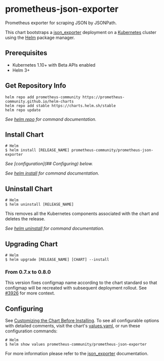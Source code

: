 # prometheus-json-exporter

Prometheus exporter for scraping JSON by JSONPath.

This chart bootstraps a [json_exporter](https://github.com/prometheus-community/json_exporter) deployment on a [Kubernetes](http://kubernetes.io) cluster using the [Helm](https://helm.sh) package manager.

## Prerequisites

- Kubernetes 1.10+ with Beta APIs enabled
- Helm 3+

## Get Repository Info

```console
helm repo add prometheus-community https://prometheus-community.github.io/helm-charts
helm repo add stable https://charts.helm.sh/stable
helm repo update
```

<!-- textlint-disable -->
_See [helm repo](https://helm.sh/docs/helm/helm_repo/) for command documentation._
<!-- textlint-enable -->

## Install Chart

```console
# Helm
$ helm install [RELEASE_NAME] prometheus-community/prometheus-json-exporter
```

_See [configuration](## Configuring) below._

_See [helm install](https://helm.sh/docs/helm/helm_install/) for command documentation._

## Uninstall Chart

```console
# Helm
$ helm uninstall [RELEASE_NAME]
```

This removes all the Kubernetes components associated with the chart and deletes the release.

_See [helm uninstall](https://helm.sh/docs/helm/helm_uninstall/) for command documentation._

## Upgrading Chart

```console
# Helm
$ helm upgrade [RELEASE_NAME] [CHART] --install
```

### From 0.7.x to 0.8.0

This version fixes configmap name according to the chart standard so that configmap will be recreated with subsequent deployment rollout.
See [#3926](https://github.com/prometheus-community/helm-charts/pull/3926) for more context.

## Configuring

See [Customizing the Chart Before Installing](https://helm.sh/docs/intro/using_helm/#customizing-the-chart-before-installing). To see all configurable options with detailed comments, visit the chart's [values.yaml](values.yaml), or run these configuration commands:

```console
# Helm
$ helm show values prometheus-community/prometheus-json-exporter
```

For more information please refer to the [json_exporter](https://github.com/prometheus-community/json_exporter) documentation.

